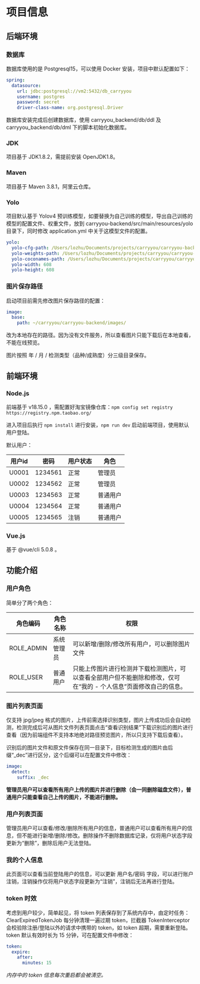 # 项目信息
## 后端环境
### 数据库

数据库使用的是 Postgresql15，可以使用 Docker 安装，项目中默认配置如下：

```yaml
spring:
  datasource:
    url: jdbc:postgresql://vm2:5432/db_carryyou
    username: postgres
    password: secret
    driver-class-name: org.postgresql.Driver
```

数据库安装完成后创建数据库，使用 carryyou_backend/db/ddl  及 carryyou_backend/db/dml  下的脚本初始化数据库。

### JDK

项目基于 JDK1.8.2，需提前安装 OpenJDK1.8。

### Maven

项目基于 Maven 3.8.1，阿里云仓库。

### Yolo

项目默认基于 Yolov4 预训练模型，如要替换为自己训练的模型，导出自己训练的模型的配置文件、权重文件，放到 carryyou-backend/src/main/resources/yolo 目录下，同时修改 application.yml 中关于这模型文件的配置。

```yaml
yolo:
  yolo-cfg-path: /Users/lozhu/Documents/projects/carryyou/carryyou-backend/src/main/resources/yolo/yolov4.cfg
  yolo-weights-path: /Users/lozhu/Documents/projects/carryyou/carryyou-backend/src/main/resources/yolo/yolov4.weights
  yolo-coconames-path: /Users/lozhu/Documents/projects/carryyou/carryyou-backend/src/main/resources/yolo/coco.names
  yolo-width: 608
  yolo-height: 608
```

### 图片保存路径

启动项目前需先修改图片保存路径的配置：

```yaml
image:
  base:
    path: ~/carryyou/carryyou-backend/images/
```

改为本地存在的路径。因为没有文件服务，所以查看图片只能下载后在本地查看，不能在线预览。	

图片按照 年 / 月 / 检测类型（品种/成熟度）分三级目录保存。

## 前端环境

### Node.js

前端基于 v18.15.0 ，需配置好淘宝镜像仓库：`npm config set registry https://registry.npm.taobao.org/`

进入项目后执行 `npm install` 进行安装，`npm run dev` 启动前端项目，使用默认用户登陆。

默认用户：

| 用户id | 密码    | 用户状态 | 角色     |
| ------ | ------- | -------- | -------- |
| U0001  | 1234561 | 正常     | 管理员   |
| U0002  | 1234562 | 正常     | 管理员   |
| U0003  | 1234563 | 正常     | 普通用户 |
| U0004  | 1234564 | 正常     | 普通用户 |
| U0005  | 1234565 | 注销     | 普通用户 |

### Vue.js

基于 @vue/cli 5.0.8 。

## 功能介绍

### 用户角色

简单分了两个角色：

| 角色编码   | 角色名称   | 权限                                                         |
| ---------- | ---------- | ------------------------------------------------------------ |
| ROLE_ADMIN | 系统管理员 | 可以新增/删除/修改所有用户，可以删除图片文件                 |
| ROLE_USER  | 普通用户   | 只能上传图片进行检测并下载检测图片，可以查看全部用户但不能删除和修改，仅可在“我的 - 个人信息”页面修改自己的信息。 |

### 图片列表页面

仅支持 jpg/jpeg 格式的图片，上传前需选择识别类型，图片上传成功后会自动检测，检测完成后可从图片文件列表页面点击“查看识别结果”下载识别后的图片进行查看（因为前端组件不支持本地绝对路径预览图片，所以只支持下载后查看）。

识别后的图片文件和原文件保存在同一目录下，目标检测生成的图片由后缀“_dec”进行区分，这个后缀可以在配置文件中修改：

```yaml
image:
  detect:
    suffix: _dec
```

**管理员用户可以查看所有用户上传的图片并进行删除（会一同删除磁盘文件），普通用户只能查看自己上传的图片，不能进行删除。**

### 用户列表页面

管理员用户可以查看/修改/删除所有用户的信息，普通用户可以查看所有用户的信息，但不能进行新增/删除/修改。删除操作不删除数据库记录，仅将用户状态字段更新为“删除”，删除后用户无法登陆。

### 我的个人信息

此页面可以查看当前登陆用户的信息，可以更新 用户名/密码 字段，可以进行账户注销，注销操作仅将用户状态字段更新为“注销”，注销后无法再进行登陆。

### token 时效

考虑到用户较少，简单起见，将 token 列表保存到了系统内存中，由定时任务：ClearExpiredTokenJob 每分钟清理一遍过期 token，拦截器 TokenInterceptor 会校验除注册/登陆以外的请求中携带的 token，如 token 超期，需要重新登陆。token 默认有效时长为 15 分钟，可在配置文件中修改：

```yaml
token:
  expire:
    after:
      minutes: 15
```

*内存中的 token 信息每次重启都会被清空。*

